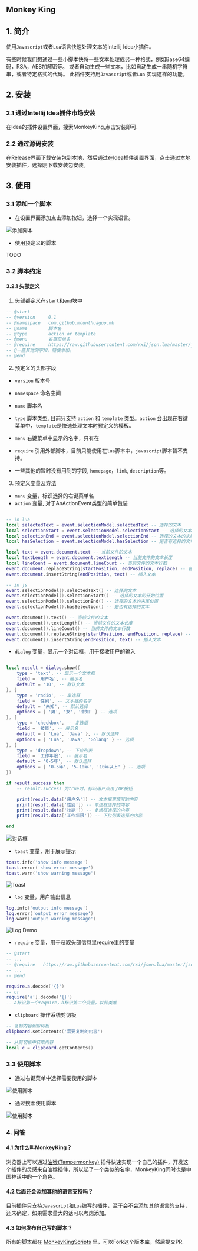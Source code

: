 ## Monkey King

## 1. 简介

使用`Javascript`或者`Lua`语言快速处理文本的Intellij Idea小插件。

有些时候我们想通过一些小脚本快将一些文本处理成另一种格式，例如Base64编码，RSA，AES加解密等。 或者自动生成一些文本，比如自动生成一串随机字符串，或者特定格式的代码。 此插件支持用`Javascript`或者`Lua`
实现这样的功能。

## 2. 安装

### 2.1 通过Intellij Idea插件市场安装

在Idea的插件设置界面，搜索MonkeyKing,点击安装即可.

### 2.2 通过源码安装

在Release界面下载安装包到本地，然后通过在Idea插件设置界面，点击通过本地安装插件，选择刚下载安装包安装。

## 3. 使用

### 3.1 添加一个脚本

* 在设置界面添加点击添加按钮，选择一个实现语言。

![添加脚本](doc/images/add_script.jpg)

* 使用预定义的脚本

TODO

### 3.2 脚本约定

#### 3.2.1 头部定义

1. 头部都定义在`start`和`end`块中

```lua
-- @start
-- @version     0.1
-- @namespace   com.github.mounthuaguo.mk
-- @name        脚本名
-- @type        action or template
-- @menu        右键菜单名
-- @require     https://raw.githubusercontent.com/rxi/json.lua/master/json.lua
-- @一些其他的字段，随便添加。
-- @end

```

2. 预定义的头部字段

* `version` 版本号

* `namespace` 命名空间

* `name` 脚本名

* `type` 脚本类型, 目前只支持 `action` 和 `template` 类型。`action` 会出现在右键菜单中，`template`是快速处理文本时预定义的模板。

* `menu` 右键菜单中显示的名字，只有在

* `require` 引用外部脚本，目前只能使用在`lua`脚本中，`javascript`脚本暂不支持。

* 一些其他的暂时没有用到的字段, `homepage`，`link`, `description`等。

3. 预定义变量及方法

* `menu` 变量，标识选择的右键菜单名
* `action` 变量, 对于AnActionEvent类型的简单包装

```lua

-- in lua
local selectedText = event.selectionModel.selectedText -- 选择的文本
local selectionStart = event.selectionModel.selectionStart -- 选择的文本的开始位置
local selectionEnd = event.selectionModel.selectionEnd -- 选择的文本的末尾位置
local hasSelection = event.selectionModel.hasSelection -- 是否有选择的文本

local text = event.document.text -- 当前文件的文本
local textLength = event.document.textLength -- 当前文件的文本长度
local lineCount = event.document.lineCount -- 当前文件的文本行数
event.document.replaceString(startPosition, endPosition, replace) -- 替换文本
event.document.insertString(endPosition, text) -- 插入文本

-- in js
event.selectionModel().selectedText() -- 选择的文本
event.selectionModel().selectionStart() -- 选择的文本的开始位置
event.selectionModel().selectionEnd() -- 选择的文本的末尾位置
event.selectionModel().hasSelection() -- 是否有选择的文本

event.document().text() -- 当前文件的文本
event.document().textLength() -- 当前文件的文本长度
event.document().lineCount() -- 当前文件的文本行数
event.document().replaceString(startPosition, endPosition, replace) -- 替换文本
event.document().insertString(endPosition, text) -- 插入文本


```

* `dialog` 变量，显示一个对话框，用于接收用户的输入

```lua

local result = dialog.show({
    type = 'text', -- 显示一个文本框
    field = '用户名', -- 展示名
    default = '10', -- 默认文本
}, {
    type = 'radio', -- 单选框
    field = '性别', -- 文本框的名字
    default = '未知', -- 默认选择
    options = { '男', '女', '未知' } -- 选项
}, {
    type = 'checkbox', -- 复选框
    field = '技能', -- 展示名
    default = { 'Lua', 'Java' }, -- 默认选择
    options = { 'Lua', 'Java', 'Golang' } -- 选项
}, {
    type = 'dropdown', -- 下拉列表
    field = '工作年限', -- 展示名
    default = '0-5年', -- 默认选择
    options = { '0-5年', '5-10年', '10年以上' } -- 选项
})

if result.success then
    -- result.success 为true时，标识用户点击了OK按钮

    print(result.data['用户名']) -- 文本框里填写的内容
    print(result.data['性别']) -- 单选框选择的内容
    print(result.data['技能']) -- 复选框选择的内容
    print(result.data['工作年限']) -- 下拉列表选择的内容

end

```

![对话框](doc/images/dialog_demo.png)

* `toast` 变量，用于展示提示

```lua
toast.info('show info message')
toast.error('show error message')
toast.warn('show warning message')
```

![Toast](doc/images/toast_demo.png)

* `log` 变量，用户输出信息

```lua
log.info('output info message')
log.error('output error message')
log.warn('output warning message')
```

![Log Demo](doc/images/log_demo.png)

* `require` 变量，用于获取头部信息里require里的变量

```lua
-- @start
-- ...
-- @require   https://raw.githubusercontent.com/rxi/json.lua/master/json.lua
-- ...
-- @end

require.a.decode('{}')
-- or
require['a'].decode('{}')
-- a标识第一个require，b标识第二个变量，以此类推

```

* `clipboard` 操作系统剪切板

```lua
-- 复制内容到剪切板
clipboard.setContents('需要复制的内容')

-- 从剪切板中获取内容
local c = clipboard.getContents()

```

### 3.3 使用脚本

* 通过右键菜单中选择需要使用的脚本

![使用脚本](doc/images/use1.jpg)

* 通过搜索使用脚本

![使用脚本](doc/images/use_script1.gif)

### 4. 问答

#### 4.1 为什么叫MonkeyKing？

浏览器上可以通过[油猴(Tampermonkey)](https://www.tampermonkey.net)
插件快速实现一个自己的插件，开发这个插件的灵感来自油猴插件，所以起了一个类似的名字，MonkeyKing同时也是中国神话中的一个角色。

#### 4.2 后面还会添加其他的语言支持吗？

目前插件只支持`Javascript`和`Lua`编写的插件，至于会不会添加其他语言的支持，还未确定，如果需求量大的话可以考虑添加。

#### 4.3 如何发布自己写的脚本？

所有的脚本都在 [MonkeyKingScripts](https://github.com/Mount-Huaguo/MonkeyKingScripts) 里，可以Fork这个版本库，然后提交PR.
